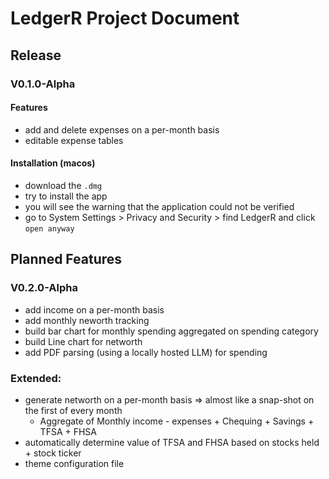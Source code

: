 # LedgerR Project Document

## Release

### V0.1.0-Alpha

#### Features

- add and delete expenses on a per-month basis
- editable expense tables

#### Installation (macos)

- download the `.dmg`
- try to install the app
- you will see the warning that the application could not be verified
- go to System Settings > Privacy and Security > find LedgerR and click `open anyway`

## Planned Features

### V0.2.0-Alpha

- add income on a per-month basis
- add monthly neworth tracking
- build bar chart for monthly spending aggregated on spending category
- build Line chart for networth
- add PDF parsing (using a locally hosted LLM) for spending

### Extended:

- generate networth on a per-month basis => almost like a snap-shot on the first of every month
  - Aggregate of Monthly income - expenses + Chequing + Savings + TFSA + FHSA
- automatically determine value of TFSA and FHSA based on stocks held + stock ticker
- theme configuration file
